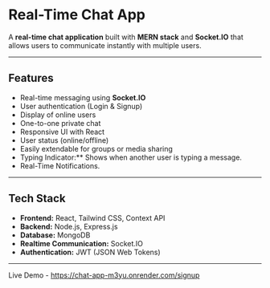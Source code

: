 # Real-Time Chat App

A **real-time chat application** built with **MERN stack** and **Socket.IO** that allows users to communicate instantly with multiple users.  

---

## Features

- Real-time messaging using **Socket.IO**
- User authentication (Login & Signup)
- Display of online users
- One-to-one private chat
- Responsive UI with React
- User status (online/offline)
- Easily extendable for groups or media sharing
- Typing Indicator:** Shows when another user is typing a message.
- Real-Time Notifications.

---

## Tech Stack

- **Frontend:** React, Tailwind CSS, Context API
- **Backend:** Node.js, Express.js
- **Database:** MongoDB
- **Realtime Communication:** Socket.IO
- **Authentication:** JWT (JSON Web Tokens)

---
Live Demo - https://chat-app-m3yu.onrender.com/signup
